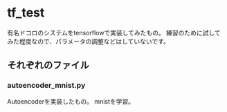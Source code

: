 # tf_test

有名ドコロのシステムをtensorflowで実装してみたもの。
練習のために試してみた程度なので、パラメータの調整などはしていないです。

## それぞれのファイル
### autoencoder_mnist.py
Autoencoderを実装したもの。
mnistを学習。
